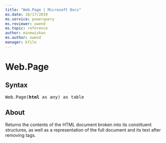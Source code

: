 ```yaml
---
title: "Web.Page | Microsoft Docs"
ms.date: 10/17/2019
ms.service: powerquery
ms.reviewer: owend
ms.topic: reference
author: minewiskan
ms.author: owend
manager: kfile
---
```

# Web.Page

## Syntax

<pre>
Web.Page(<b>html</b> as any) as table
</pre> 
  
## About  
Returns the contents of the HTML document broken into its constituent structures, as well as a representation of the full document and its text after removing tags.  

